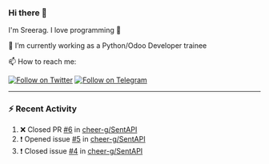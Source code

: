 ### Hi there 👋

I'm Sreerag. I love programming :raised_hands: 

🔭 I’m currently working as a Python/Odoo Developer trainee

📫 How to reach me:

[![Follow on Twitter](https://img.shields.io/badge/--twitter?label=Twitter&logo=Twitter&style=social)](https://twitter.com/cheerG__)
[![Follow on Telegram](https://patrolavia.github.io/telegram-badge/chat.png)](https://t.me/cheerG)

---

### :zap: Recent Activity

<!--START_SECTION:activity-->
1. ❌ Closed PR [#6](https://github.com/cheer-g/SentAPI/pull/6) in [cheer-g/SentAPI](https://github.com/cheer-g/SentAPI)
2. ❗️ Opened issue [#5](https://github.com/cheer-g/SentAPI/issues/5) in [cheer-g/SentAPI](https://github.com/cheer-g/SentAPI)
3. ❗️ Closed issue [#4](https://github.com/cheer-g/SentAPI/issues/4) in [cheer-g/SentAPI](https://github.com/cheer-g/SentAPI)
<!--END_SECTION:activity-->
